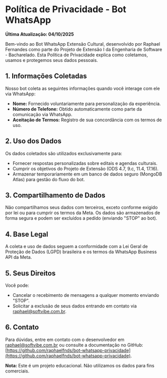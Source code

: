 # Política de Privacidade - Bot WhatsApp

**Última Atualização: 04/10/2025**

Bem-vindo ao Bot WhatsApp Extensão Cultural, desenvolvido por Raphael Fernandes como parte do Projeto de Extensão I da Engenharia de Software - Bacharelado. Esta Política de Privacidade explica como coletamos, usamos e protegemos seus dados pessoais.

## 1. Informações Coletadas
Nosso bot coleta as seguintes informações quando você interage com ele via WhatsApp:
- **Nome:** Fornecido voluntariamente para personalização da experiência.
- **Número de Telefone:** Obtido automaticamente como parte da comunicação via WhatsApp.
- **Aceitação de Termos:** Registro de sua concordância com os termos de uso.

## 2. Uso dos Dados
Os dados coletados são utilizados exclusivamente para:
- Fornecer respostas personalizadas sobre editais e agendas culturais.
- Cumprir os objetivos do Projeto de Extensão (ODS 4.7, 9.c, 11.4, 17.16).
- Armazenar temporariamente em um banco de dados seguro (MongoDB Atlas) para gestão do fluxo do bot.

## 3. Compartilhamento de Dados
Não compartilhamos seus dados com terceiros, exceto conforme exigido por lei ou para cumprir os termos da Meta. Os dados são armazenados de forma segura e podem ser excluídos a pedido (enviando "STOP" ao bot).

## 4. Base Legal
A coleta e uso de dados seguem a conformidade com a Lei Geral de Proteção de Dados (LGPD) brasileira e os termos da WhatsApp Business API da Meta.

## 5. Seus Direitos
Você pode:
- Cancelar o recebimento de mensagens a qualquer momento enviando "STOP".
- Solicitar a exclusão de seus dados entrando em contato via raphael@softvibe.com.br.

## 6. Contato
Para dúvidas, entre em contato com o desenvolvedor em raphael@softvibe.com.br ou consulte a documentação no GitHub: [https://github.com/raphaelfnds/bot-whatsapp-privacidade](https://github.com/raphaelfnds/bot-whatsapp-privacidade).

**Nota:** Este é um projeto educacional. Não utilizamos os dados para fins comerciais.
